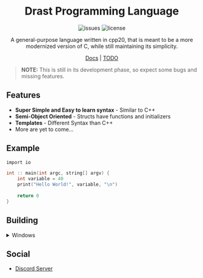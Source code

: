 <div align="center">

# Drast Programming Language

![issues](https://img.shields.io/github/issues/Malvion/drast?style=flat-square)
![license](https://img.shields.io/github/license/Malvion/drast?style=flat-square)

A general-purpose language written in cpp20, that is meant to be a more modernized version of C, while still maintaining its simplicity.

[Docs](docs/docs.md) | [TODO](TODO.md)

</div>

> **NOTE:** This is still in its development phase, so expect some bugs and missing features.

## Features

- **Super Simple and Easy to learn syntax** - Similar to C++
- **Semi-Object Oriented** - Structs have functions and initializers
- **Templates** - Different Syntax than C++
- More are yet to come...

## Example

```c
import io

int :: main(int argc, string[] argv) {
    int variable = 40
    print("Hello World!", variable, "\n")
    
    return 0
}
```

## Building

<details>
<summary>Windows</summary>

In order to build drast, you must first download and install git. Then you can create a new directory where you want to install this code and open a command line. Then run: 
```batch
git clone --recursive https://github.com/Malvion/drast
cd drast
```
After downloading drast, you must then download and install CMake. After downloading and installing CMake, inside the drast directory, create a folder named build. After this, then open the cmake-gui
In the cmake-gui:
  Set the source-code directory to be the directory where drast is located
  Set the where the binaries will be built to the build directory you made

Then press configure and then generate. If all goes well, this should create a Visual Studio solution file inside the build, and all you need to do is double click the solution file, then build and run the project within Visual Studio.
</details>

## Social

- [Discord Server](https://discord.gg/ZbmHzNmzPH)

